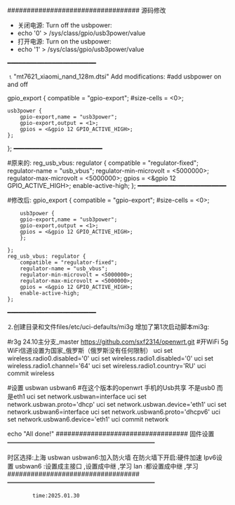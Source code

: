 ##################################
源码修改 
- 关闭电源: Turn off the usbpower:
-  echo '0' > /sys/class/gpio/usb3power/value
- 打开电源: Turn on the usbpower:
-  echo '1' > /sys/class/gpio/usb3power/value

━━━━━━━━━━━━━━━━━━━━━━━━

⒈"mt7621_xiaomi_nand_128m.dtsi" Add modifications:
#add usbpower on and off

gpio_export {
	compatible = "gpio-export";
	#size-cells = <0>;

	usb3power {
		gpio-export,name = "usb3power";
		gpio-export,output = <1>;
		gpios = <&gpio 12 GPIO_ACTIVE_HIGH>;
	};

};
━━━━━━━━━━━━━━━━━━━━━━━━

#原来的:
	reg_usb_vbus: regulator {
			compatible = "regulator-fixed";
			regulator-name = "usb_vbus";
			regulator-min-microvolt = <5000000>;
			regulator-max-microvolt = <5000000>;
			gpios = <&gpio 12 GPIO_ACTIVE_HIGH>;
			enable-active-high;
	};
 ━━━━━━━━━━━━━━━━━━━━━━━━

#修改后:
	gpio_export {
		compatible = "gpio-export";
		#size-cells = <0>;

		usb3power {
		gpio-export,name = "usb3power";
		gpio-export,output = <1>;
		gpios = <&gpio 12 GPIO_ACTIVE_HIGH>;
		};

	};
	reg_usb_vbus: regulator {
		compatible = "regulator-fixed";
		regulator-name = "usb_vbus";
		regulator-min-microvolt = <5000000>;
		regulator-max-microvolt = <5000000>;
		gpios = <&gpio 12 GPIO_ACTIVE_HIGH>;
		enable-active-high;
	};
 
━━━━━━━━━━━━━━━━━━━━━━━━

⒉创建目录和文件files/etc/uci-defaults/mi3g 
增加了第1次启动脚本mi3g:


#r3g 24.10主分支_master https://github.com/sxf2314/openwrt.git
#开WiFi 5g WiFi信道设置为国家_俄罗斯（俄罗斯没有任何限制）
uci set wireless.radio0.disabled='0'
uci set wireless.radio1.disabled='0'
uci set wireless.radio1.channel='64'
uci set wireless.radio1.country='RU'
uci commit wireless

#设置 usbwan usbwan6 
#在这个版本的openwrt  手机的Usb共享 不是usb0 而是eth1
uci set network.usbwan=interface
uci set network.usbwan.proto='dhcp'
uci set network.usbwan.device='eth1'
uci set network.usbwan6=interface
uci set network.usbwan6.proto='dhcpv6'
uci set network.usbwan6.device='eth1'
uci commit network

echo "All done!"
##################################
固件设置
━━━━━━━━━━━━━━━━━━━━━━━━

时区选择:上海
usbwan usbwan6:加入防火墙
在防火墙下开启:硬件加速
Ipv6设置 
usbwan6 :设置成主接口 ,设置成中继 ,学习
        lan :都设置成中继 ,学习
##################################
━━━━━━━━━━━━━━━━━━━━━━━━

			time:2025.01.30
